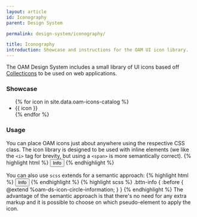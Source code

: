 ```yaml
---
layout: article
id: Iconography
parent: Design System

permalink: design-system/iconography/

title: Iconography
introduction: Showcase and instructions for the OAM UI icon library.
---
```


The OAM Design System includes a small library of UI icons based off [Collecticons](http://collecticons.io/) to be used on web applications.

### Showcase

<ul class="showcase-list">
{% for icon in site.data.oam-icons-catalog %}
  <li>
    <div data-title="{{ icon }}">
      <span class="label">{{ icon }}</span>
      <span class="{{ icon }}"></span>
    </div>
  </li>
{% endfor %}
</ul>

### Usage

You can place OAM icons just about anywhere using the respective CSS class. The icon library is designed to be used with inline elements (we like the `<i>` tag for brevity, but using a `<span>` is more semantically correct). 
{% highlight html %}
<button><i class="oam-ds-icon-circle-information"></i> Info</button>
{% endhighlight %}

You can also use `scss` extends for a semantic approach:
{% highlight html %}
<button class="bttn-info">Info</button>
{% endhighlight %}
{% highlight scss %}
.bttn-info {
  :before {
    @extend %oam-ds-icon-circle-information;
  }
}
{% endhighlight %}
The advantage of the semantic approach is that there's no need for any extra markup and it is possible to choose on which pseudo-element to apply the icon.

